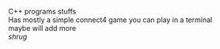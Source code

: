 C++ programs stuffs  
Has mostly a simple connect4 game you can play in a terminal  
maybe will add more  
*shrug*  
